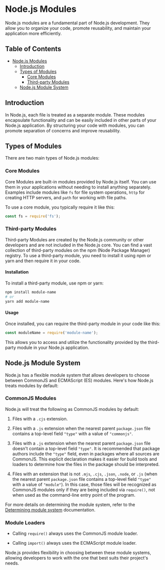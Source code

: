# Node.js Modules

Node.js modules are a fundamental part of Node.js development. They allow you to organize your code, promote reusability, and maintain your application more efficiently.

## Table of Contents

- [Node.js Modules](#nodejs-modules)
  - [Introduction](#introduction)
  - [Types of Modules](#types-of-modules)
    - [Core Modules](#core-modules)
    - [Third-party Modules](#third-party-modules)
  - [Node.js Module System](#enabling-modules)

## Introduction

In Node.js, each file is treated as a separate module. These modules encapsulate functionality and can be easily included in other parts of your Node.js application. By structuring your code with modules, you can promote separation of concerns and improve reusability.

## Types of Modules

There are two main types of Node.js modules:

### Core Modules

Core Modules are built-in modules provided by Node.js itself. You can use them in your applications without needing to install anything separately. Examples include modules like `fs` for file system operations, `http` for creating HTTP servers, and `path` for working with file paths.

To use a core module, you typically require it like this:

```javascript
const fs = require('fs');
```

### Third-party Modules

Third-party Modules are created by the Node.js community or other developers and are not included in the Node.js core. You can find a vast collection of third-party modules on the npm (Node Package Manager) registry. To use a third-party module, you need to install it using npm or yarn and then require it in your code.

#### Installation

To install a third-party module, use npm or yarn:

```bash
npm install module-name
# or
yarn add module-name
```

#### Usage
Once installed, you can require the third-party module in your code like this:

```js
const moduleName = require('module-name');
```

This allows you to access and utilize the functionality provided by the third-party module in your Node.js application.


## Node.js Module System

Node.js has a flexible module system that allows developers to choose between CommonJS and ECMAScript (ES) modules. Here's how Node.js treats modules by default:

### CommonJS Modules

Node.js will treat the following as CommonJS modules by default:

1. Files with a `.cjs` extension.

2. Files with a `.js` extension when the nearest parent `package.json` file contains a top-level field `"type"` with a value of `"commonjs"`.

3. Files with a `.js` extension when the nearest parent `package.json` file doesn't contain a top-level field `"type"`. It is recommended that package authors include the `"type"` field, even in packages where all sources are CommonJS. This explicit declaration makes it easier for build tools and loaders to determine how the files in the package should be interpreted.

4. Files with an extension that is not `.mjs`, `.cjs`, `.json`, `.node`, or `.js` (when the nearest parent `package.json` file contains a top-level field `"type"` with a value of `"module"`). In this case, those files will be recognized as CommonJS modules only if they are being included via `require()`, not when used as the command-line entry point of the program.

For more details on determining the module system, refer to the [Determining module system](https://nodejs.org/api/packages.html#packages_determining_module_system) documentation.

### Module Loaders

- Calling `require()` always uses the CommonJS module loader.

- Calling `import()` always uses the ECMAScript module loader.

Node.js provides flexibility in choosing between these module systems, allowing developers to work with the one that best suits their project's needs.


